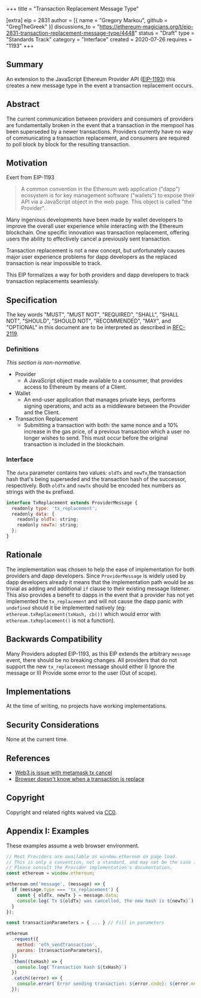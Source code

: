 +++
title = "Transaction Replacement Message Type"

[extra]
eip = 2831
author = [{ name = "Gregory Markou", github = "GregTheGreek" }]
discussions_to = "https://ethereum-magicians.org/t/eip-2831-transaction-replacement-message-type/4448"
status = "Draft"
type = "Standards Track"
category = "Interface"
created = 2020-07-26
requires = "1193"
+++

## Summary

An extension to the JavaScript Ethereum Provider API ([EIP-1193](./eip-1193.md)) this creates a new message type in the event a transaction replacement occurs.

## Abstract

The current communication between providers and consumers of providers are fundamentally broken in the event that a transaction in the mempool has been superseded by a newer transactions. Providers currently have no way of communicating a transaction replacement, and consumers are required to poll block by block for the resulting transaction.

## Motivation

Exert from EIP-1193
> A common convention in the Ethereum web application ("dapp") ecosystem is for key management software ("wallets") to expose their API via a JavaScript object in the web page.
This object is called "the Provider".

Many ingenious developments have been made by wallet developers to improve the overall user experience while interacting with the Ethereum blockchain. One specific innovation was transaction replacement, offering users the ability to effectively cancel a previously sent transaction.

Transaction replacement is not a new concept, but unfortunately causes major user experience problems for dapp developers as the replaced transaction is near impossible to track. 

This EIP formalizes a way for both providers and dapp developers to track transaction replacements seamlessly.

## Specification

The key words "MUST", "MUST NOT", "REQUIRED", "SHALL", "SHALL NOT", "SHOULD", "SHOULD NOT", "RECOMMENDED", "MAY", and "OPTIONAL" in this document are to be interpreted as described in [RFC-2119](https://www.ietf.org/rfc/rfc2119.txt).

### Definitions

_This section is non-normative._

- Provider
  - A JavaScript object made available to a consumer, that provides access to Ethereum by means of a Client.
- Wallet
  - An end-user application that manages private keys, performs signing operations, and acts as a middleware between the Provider and the Client.
- Transaction Replacement
  - Submitting a transaction with both: the same nonce and a 10% increase in the gas price, of a previous transaction which a user no longer wishes to send. This must occur before the original transaction is included in the blockchain.

### Interface

The `data` parameter contains two values: `oldTx` and `newTx`,the transaction hash that's being superseded and the transaction hash of the successor, respectively. Both `oldTx` and `newTx` should be encoded hex numbers as strings with the `0x` prefixed.

```JavaScript
interface TxReplacement extends ProviderMessage {
  readonly type: 'tx_replacement';
  readonly data: {
    readonly oldTx: string;
    readonly newTx: string;
  };
}
```

## Rationale

The implementation was chosen to help the ease of implementation for both providers and dapp developers. Since `ProviderMessage` is widely used by dapp developers already it means that the implementation path would be as trivial as adding and additional `if` clause to their existing message listener. This also provides a benefit to dapps in the event that a provider has not yet implemented the `tx_replacement` and will not cause the dapp panic with `undefined` should it be implemented natively (eg: `ethereum.txReplacement(txHash, cb())` which would error with `ethereum.txReplacement()` is not a function).

## Backwards Compatibility

Many Providers adopted EIP-1193, as this EIP extends the arbitrary `message` event, there should be no breaking changes. All providers that do not support the new `tx_replacement` message should either I) Ignore the message or II) Provide some error to the user (Out of scope).

## Implementations

At the time of writing, no projects have working implementations.

## Security Considerations

None at the current time.

## References

- [Web3.js issue with metamask tx cancel](https://github.com/ethereum/web3.js/issues/3585)
- [Browser doesn't know when a transaction is replace](https://github.com/MetaMask/metamask-extension/issues/3347)

## Copyright

Copyright and related rights waived via [CC0](https://creativecommons.org/publicdomain/zero/1.0/).

## Appendix I: Examples

These examples assume a web browser environment.

```javascript
// Most Providers are available as window.ethereum on page load.
// This is only a convention, not a standard, and may not be the case in practice.
// Please consult the Provider implementation's documentation.
const ethereum = window.ethereum;

ethereum.on('message', (message) => {
  if (message.type === 'tx_replacement') {
    const { oldTx, newTx } = message.data;
    console.log(`Tx ${oldTx} was cancelled, the new hash is ${newTx}`)
  }
});

const transactionParameters = { ... } // Fill in parameters

ethereum
  .request({ 
    method: 'eth_sendTransaction',
    params: [transactionParameters],
  })
  .then((txHash) => {
    console.log(`Transaction hash ${txHash}`)
  })
  .catch((error) => {
    console.error(`Error sending transaction: ${error.code}: ${error.message}`);
  });

```
